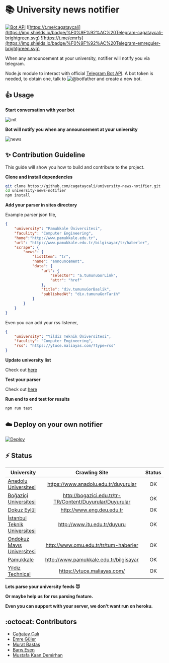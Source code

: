 # :books: University news notifier

[![Bot API](http://img.shields.io/badge/Bot%20API-v3.0.0-00aced.svg)](https://core.telegram.org/bots/api)
![https://t.me/cagataycali](https://img.shields.io/badge/%F0%9F%92%AC%20Telegram-cagataycali-brightgreen.svg)
![https://t.me/emrfs](https://img.shields.io/badge/%F0%9F%92%AC%20Telegram-emreguler-brightgreen.svg)

When any announcement at your university, notifier will notify you via telegram.

Node.js module to interact with official [Telegram Bot API](https://core.telegram.org/bots/api). A bot token is needed, to obtain one, talk to ![@botfather](https://img.shields.io/badge/%F0%9F%92%AC%20Telegram-botfather-blue.svg) and create a new bot.

## :+1: Usage

**Start conversation with your bot**

![init](https://github.com/cagataycali/university-news-notifier/raw/master/screenshots/init.png)

**Bot will notify you when any announcement at your university**

![news](https://github.com/cagataycali/university-news-notifier/raw/master/screenshots/news.png)

## :sparkles: Contribution Guideline

This guide will show you how to build and contribute to the project.

**Clone and install dependencies**

```bash
git clone https://github.com/cagataycali/university-news-notifier.git
cd university-news-notifier
npm install
```

**Add your parser in sites directory**

Example parser json file,

```json
{
    "university": "Pamukkale Üniversitesi",
    "faculity": "Computer Engineering",
    "home":"http://www.pamukkale.edu.tr",
    "url": "http://www.pamukkale.edu.tr/bilgisayar/tr/haberler",
    "scrape": {
        "news": {
            "listItem": "tr",
            "name": "announcement",
            "data": {
                "url": {
                    "selector": "a.tumunuGorLink",
                    "attr": "href"
                },
                "title": "div.tumunuGorBaslik",
                "publishedAt": "div.tumunuGorTarih"
            }
        }
    }
}
```

Even you can add your rss listener,

```json
{
    "university": "Yildiz Teknik Üniversitesi",
    "faculity": "Computer Engineering",
    "rss": "https://ytuce.maliayas.com/?type=rss"
}
```

**Update university list**

Check out [here](https://github.com/cagataycali/university-news-notifier/blob/master/index.js#L48)

**Test your parser**

Check out [here](https://github.com/cagataycali/university-news-notifier/blob/master/example-test.js)

**Run end to end test for results**

```bash
npm run test
```

## :cloud: Deploy on your own notifier

[![Deploy](https://www.herokucdn.com/deploy/button.svg)](https://heroku.com/deploy?template=https://github.com/cagataycali/university-news-notifier)

## :zap: Status

|       University                                                       |       Crawling Site                                        |  Status  |
| -----------------------------------------------------------------------|:----------------------------------------------------------:|:--------:|
| [Anadolu Universitesi](https://www.anadolu.edu.tr)                     |  https://www.anadolu.edu.tr/duyurular                      |   OK     |
| [Boğaziçi Universitesi](http://bogazici.edu.tr)                        |  http://bogazici.edu.tr/tr-TR/Content/Duyurular/Duyurular  |   OK     |
| [Dokuz Eylül](http://www.deu.edu.tr)                                   |  http://www.eng.deu.edu.tr                                 |   OK     |
| [İstanbul Teknik Universitesi](http://www.itu.edu.tr/)                 |  http://www.itu.edu.tr/duyuru                              |   OK     |
| [Ondokuz Mayıs Universitesi](http://www.omu.edu.tr/tr/tum-haberler)    |  http://www.omu.edu.tr/tr/tum-haberler                     |   OK     |
| [Pamukkale](http://www.pamukkale.edu.tr/bilgisayar)                    |  http://www.pamukkale.edu.tr/bilgisayar                    |   OK     |
| [Yildiz Technical](https://www.ce.yildiz.edu.tr/)                      |  https://ytuce.maliayas.com/                               |   OK     |


**Lets parse your university feeds :smiling_imp:**

**Or maybe help us for rss parsing feature.**

**Even you can support with your server, we don't want run on heroku.**

## :octocat: Contributors

* [Çağatay Çalı](https://github.com/cagataycali)
* [Emre Güler](https://github.com/pleycpl)
* [Murat Bastas](https://github.com/muratbsts)
* [Barış Esen](https://github.com/barisesen)
* [Mustafa Kaan Demirhan](https://github.com/mstfknn)
